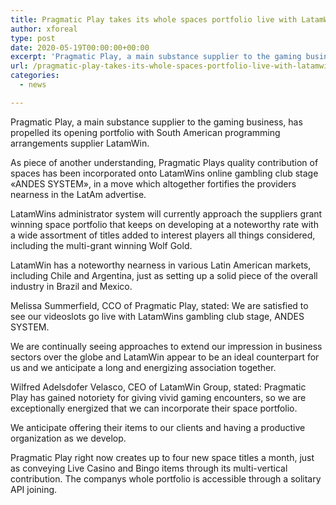```yaml
---
title: Pragmatic Play takes its whole spaces portfolio live with LatamWin
author: xforeal 
type: post
date: 2020-05-19T00:00:00+00:00
excerpt: 'Pragmatic Play, a main substance supplier to the gaming business, has propelled its opening portfolio with South American programming arrangements supplier LatamWin '
url: /pragmatic-play-takes-its-whole-spaces-portfolio-live-with-latamwin/
categories:
  - news

---
```

Pragmatic Play, a main substance supplier to the gaming business, has propelled its opening portfolio with South American programming arrangements supplier LatamWin. 

As piece of another understanding, Pragmatic Plays quality contribution of spaces has been incorporated onto LatamWins online gambling club stage &#171;ANDES SYSTEM&#187;, in a move which altogether fortifies the providers nearness in the LatAm advertise. 

LatamWins administrator system will currently approach the suppliers grant winning space portfolio that keeps on developing at a noteworthy rate with a wide assortment of titles added to interest players all things considered, including the multi-grant winning Wolf Gold. 

LatamWin has a noteworthy nearness in various Latin American markets, including Chile and Argentina, just as setting up a solid piece of the overall industry in Brazil and Mexico. 

Melissa Summerfield, CCO of Pragmatic Play, stated: We are satisfied to see our videoslots go live with LatamWins gambling club stage, ANDES SYSTEM. 

We are continually seeing approaches to extend our impression in business sectors over the globe and LatamWin appear to be an ideal counterpart for us and we anticipate a long and energizing association together. 

Wilfred Adelsdofer Velasco, CEO of LatamWin Group, stated: Pragmatic Play has gained notoriety for giving vivid gaming encounters, so we are exceptionally energized that we can incorporate their space portfolio. 

We anticipate offering their items to our clients and having a productive organization as we develop. 

Pragmatic Play right now creates up to four new space titles a month, just as conveying Live Casino and Bingo items through its multi-vertical contribution. The companys whole portfolio is accessible through a solitary API joining.
